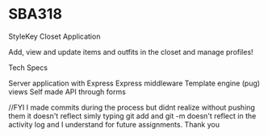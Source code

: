 # SBA318

StyleKey Closet Application

Add, view and update items and outfits in the closet and manage profiles!

Tech Specs

Server application with Express
Express middleware
Template engine (pug) views
Self made API through forms

//FYI I made commits during the process but didnt realize without pushing them it doesn't reflect simly typing git add and git -m doesn't reflect in the activity log and I understand for future assignments. Thank you
